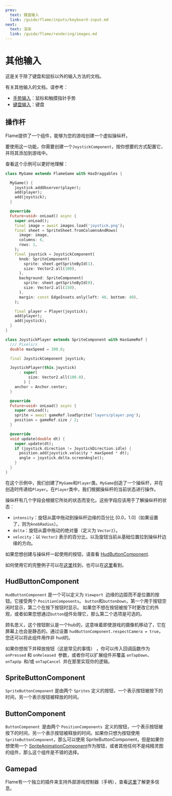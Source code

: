 ```yaml
---
prev:
  text: 键盘输入
  link: /guide/flame/inputs/keyboard-input.md
next:
  text: 渲染
  link: /guide/flame/rendering/images.md
---
```


# 其他输入

这是关于除了键盘和鼠标以外的输入方法的文档。

有关其他输入的文档，请参考：

- [手势输入](/guide/flame/inputs/gesture-input.md)：鼠标和触摸指针手势
- [键盘输入](/guide/flame/inputs/keyboard-input.md)：键盘

## 操作杆

Flame提供了一个组件，能够为您的游戏创建一个虚拟操纵杆。

要使用这一功能，你需要创建一个`JoystickComponent`，按你想要的方式配置它，并将其添加到游戏中。

查看这个示例可以更好地理解：

```dart
class MyGame extends FlameGame with HasDraggables {

  MyGame() {
    joystick.addObserver(player);
    add(player);
    add(joystick);
  }

  @override
  Future<void> onLoad() async {
    super.onLoad();
    final image = await images.load('joystick.png');
    final sheet = SpriteSheet.fromColumnsAndRows(
      image: image,
      columns: 6,
      rows: 1,
    );
    final joystick = JoystickComponent(
      knob: SpriteComponent(
        sprite: sheet.getSpriteById(1),
        size: Vector2.all(100),
      ),
      background: SpriteComponent(
        sprite: sheet.getSpriteById(0),
        size: Vector2.all(150),
      ),
      margin: const EdgeInsets.only(left: 40, bottom: 40),
    );

    final player = Player(joystick);
    add(player);
    add(joystick);
  }
}

class JoystickPlayer extends SpriteComponent with HasGameRef {
  /// Pixels/s
  double maxSpeed = 300.0;

  final JoystickComponent joystick;

  JoystickPlayer(this.joystick)
      : super(
          size: Vector2.all(100.0),
        ) {
    anchor = Anchor.center;
  }

  @override
  Future<void> onLoad() async {
    super.onLoad();
    sprite = await gameRef.loadSprite('layers/player.png');
    position = gameRef.size / 2;
  }

  @override
  void update(double dt) {
    super.update(dt);
    if (joystick.direction != JoystickDirection.idle) {
      position.add(joystick.velocity * maxSpeed * dt);
      angle = joystick.delta.screenAngle();
    }
  }
}
```

在这个示例中，我们创建了`MyGame`和`Player`类。`MyGame`创造了一个操纵杆，并在创造时传递给`Player`。在`Player`类中，我们根据操纵杆的当前状态进行操作。

操纵杆有几个字段会根据它所处的状态而变化。这些字段应该用于了解操纵杆的状态：

 - `intensity`：旋钮从震中拖动到操纵杆边缘的百分比 [0.0，1.0]（如果设置了，则为`knobRadius`）。
 - `delta`：旋钮从震中拖动的绝对量（定义为 `Vector2`）。
 - `velocity`：以 `Vector2` 表示的百分比，以及旋钮当前从基础位置拉到操纵杆边缘的方向。

如果您想创建与操纵杆一起使用的按钮，请查看 [HudButtonComponent](#hudbuttoncomponent).

如何使用它的完整例子可以在[这里](https://github.com/flame-engine/flame/tree/main/examples/lib/stories/input/joystick.dart)找到，也可以在[这里](https://examples.flame-engine.org/#/Controls_Joystick)看到。

## HudButtonComponent

`HudButtonComponent` 是一个可以定义为 `Viewport `边缘的边距而不是位置的按钮。它接受两个 `PositionComponents`。 `button`和`buttonDown`，第一个用于按钮空闲时显示，第二个在按下按钮时显示。 如果您不想在按钮被按下时更改它的外观，或者如果您想通过`button`组件处理它，那么第二个选项是可选的。

顾名思义，这个按钮默认是一个hub的，这意味着即使游戏的摄像机移动了，它在屏幕上也会是静态的。通过设置 `hudButtonComponent.respectCamera = true`，您还可以将此组件用作非 hud的。

如果你想按下并释放按钮（这是常见的事情） ，你可以传入回调函数作为 `onPressed` 和 `onReleased `参数，或者你可以扩展组件并覆盖 `onTapDown`、 `onTapUp `和/或 `onTapCancel `并在那里实现你的逻辑。

## SpriteButtonComponent

`SpriteButtonComponent` 是由两个 `Sprites` 定义的按钮，一个表示按钮被按下的时间，另一个表示按钮被释放的时间。

## ButtonComponent

`ButtonComponent `是由两个 `PositionComponents `定义的按钮，一个表示按钮被按下的时间，另一个表示按钮被释放的时间。如果你只想为按钮使用 `SpriteButtonComponent`，那么可以使用 SpriteButtonComponent，但是如果你想使用一个 [SpriteAnimationComponent](#spritebuttoncomponent)作为按钮，或者其他任何不是纯精灵图的组件，那么这个组件是不错的选择。

## Gamepad

Flame有一个独立的插件来支持外部游戏控制器（手柄），查看[这里](https://github.com/flame-engine/flame_gamepad)了解更多信息。

